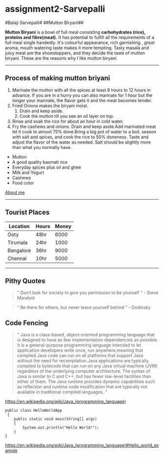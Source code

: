 # assignment2-Sarvepalli

#Balaji Sarvepalli#
##Mutton Biryani##

**Mutton Biryani** is a bowl of full meal consisting **carbohydrates (rice), proteins and fibre(meat).** It has potential to fulfill all the requirements of a full meal single handedly. It's colourful appearance, rich garnishing , great aroma, mouth watering taste makes it more tempting. Tasty masala and juicy meat are the showstoppers, and they decide the taste of mutton biryani. These are the reasons why I like mutton biryani.

---

## Process of making mutton briyani
  
  1. Marinate the mutton with all the spices at least 8 hours to 12 hours in advance. If you are in a hurry you can also marinate for 1 hour but the longer your marinate, the flavor gets it and the meat becomes tender.
  2. Fried Onions makes the biryani moist. 
     1. Drain and keep aside.
     2. Cook the mutton till you see an oil layer on top.
  3. Rinse and soak the rice for about an hour in cold water.
  4. Fry the cashews and onions. Drain and keep aside.Add marinated meat let it cook to almost 75% done.Bring a big pot of water to a boil, season with salt and spices, and cook the rice to 50% doneness. Taste and adjust the flavor of the water as needed. Salt should be slightly more than what you normally have.

* Mutton
* A good quality basmati rice 
* Everyday spices plus oil and ghee
* Milk and Yogurt
* Cashews
* Food color

[About me](AboutMe.md)

---

## Tourist Places

| Location  | Hours | Money |
|---        |---    |---    |
| Ooty      | 48hr  | 6000  |
| Tirumala  | 24hr  | 1000  |
| Bangalore | 36hr  | 9000  |
| Chennai   | 10hr  | 5000  |

---

## Pithy Quotes

> " Don’t look for society to give you permission to be yourself " - Steve Maraboli

 > “ Be there for others, but never leave yourself behind ” – Dodinsky


 ## Code Fencing

> " Java is a class-based, object-oriented programming language that is designed to have as few implementation dependencies as possible. It is a general-purpose programming language intended to let application developers write once, run anywhere,meaning that compiled Java code can run on all platforms that support Java without the need for recompilation.Java applications are typically compiled to bytecode that can run on any Java virtual machine (JVM) regardless of the underlying computer architecture. The syntax of Java is similar to C and C++, but has fewer low-level facilities than either of them. The Java runtime provides dynamic capabilities such as reflection and runtime code modification that are typically not available in traditional compiled languages. " 

<https://en.wikipedia.org/wiki/Java_(programming_language)>

```
public class HelloWorldApp
 {
    public static void main(String[] args) 
    {
        System.out.println("Hello World!"); 
    }
} 

```
<https://en.wikipedia.org/wiki/Java_(programming_language)#Hello_world_example>